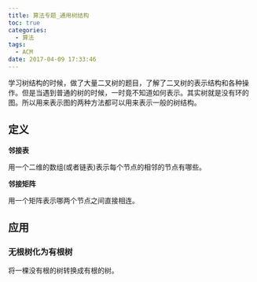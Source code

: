 ```yaml
---
title: 算法专题_通用树结构
toc: true
categories:
  - 算法
tags:
  - ACM
date: 2017-04-09 17:33:46
---
```


学习树结构的时候，做了大量二叉树的题目，了解了二叉树的表示结构和各种操作。但是当遇到普通的树的时候，一时竟不知道如何表示。其实树就是没有环的图。所以用来表示图的两种方法都可以用来表示一般的树结构。

<!-- more -->

## 定义

**邻接表**

用一个二维的数组(或者链表)表示每个节点的相邻的节点有哪些。

**邻接矩阵**

用一个矩阵表示哪两个节点之间直接相连。

## 应用

### 无根树化为有根树

将一棵没有根的树转换成有根的树。

